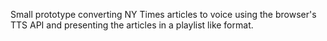 Small prototype converting NY Times articles to voice using the browser's TTS API and presenting the articles in a playlist like format. 
